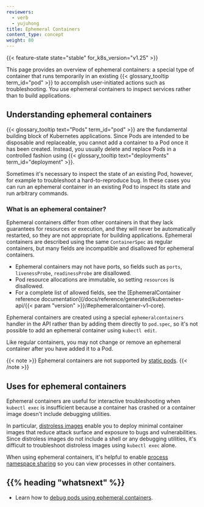 ```yaml
---
reviewers:
  - verb
  - yujuhong
title: Ephemeral Containers
content_type: concept
weight: 80
---
```


<!-- overview -->

{{< feature-state state="stable" for_k8s_version="v1.25" >}}

This page provides an overview of ephemeral containers: a special type of container
that runs temporarily in an existing {{< glossary_tooltip term_id="pod" >}} to
accomplish user-initiated actions such as troubleshooting. You use ephemeral
containers to inspect services rather than to build applications.

<!-- body -->

## Understanding ephemeral containers

{{< glossary_tooltip text="Pods" term_id="pod" >}} are the fundamental building
block of Kubernetes applications. Since Pods are intended to be disposable and
replaceable, you cannot add a container to a Pod once it has been created.
Instead, you usually delete and replace Pods in a controlled fashion using
{{< glossary_tooltip text="deployments" term_id="deployment" >}}.

Sometimes it's necessary to inspect the state of an existing Pod, however, for
example to troubleshoot a hard-to-reproduce bug. In these cases you can run
an ephemeral container in an existing Pod to inspect its state and run
arbitrary commands.

### What is an ephemeral container?

Ephemeral containers differ from other containers in that they lack guarantees
for resources or execution, and they will never be automatically restarted, so
they are not appropriate for building applications. Ephemeral containers are
described using the same `ContainerSpec` as regular containers, but many fields
are incompatible and disallowed for ephemeral containers.

- Ephemeral containers may not have ports, so fields such as `ports`,
  `livenessProbe`, `readinessProbe` are disallowed.
- Pod resource allocations are immutable, so setting `resources` is disallowed.
- For a complete list of allowed fields, see the [EphemeralContainer reference
  documentation](/docs/reference/generated/kubernetes-api/{{< param "version" >}}/#ephemeralcontainer-v1-core).

Ephemeral containers are created using a special `ephemeralcontainers` handler
in the API rather than by adding them directly to `pod.spec`, so it's not
possible to add an ephemeral container using `kubectl edit`.

Like regular containers, you may not change or remove an ephemeral container
after you have added it to a Pod.

{{< note >}}
Ephemeral containers are not supported by [static pods](/docs/tasks/configure-pod-container/static-pod/).
{{< /note >}}

## Uses for ephemeral containers

Ephemeral containers are useful for interactive troubleshooting when `kubectl
exec` is insufficient because a container has crashed or a container image
doesn't include debugging utilities.

In particular, [distroless images](https://github.com/GoogleContainerTools/distroless)
enable you to deploy minimal container images that reduce attack surface
and exposure to bugs and vulnerabilities. Since distroless images do not include a
shell or any debugging utilities, it's difficult to troubleshoot distroless
images using `kubectl exec` alone.

When using ephemeral containers, it's helpful to enable [process namespace
sharing](/docs/tasks/configure-pod-container/share-process-namespace/) so
you can view processes in other containers.

## {{% heading "whatsnext" %}}

- Learn how to [debug pods using ephemeral containers](/docs/tasks/debug/debug-application/debug-running-pod/#ephemeral-container).
